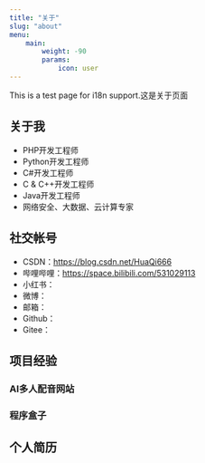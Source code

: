 ```yaml
---
title: "关于"
slug: "about"
menu:
    main: 
        weight: -90
        params:
            icon: user
---
```


This is a test page for i18n support.这是关于页面


## 关于我

* PHP开发工程师
* Python开发工程师
* C#开发工程师
* C & C++开发工程师
* Java开发工程师
* 网络安全、大数据、云计算专家

## 社交帐号

- CSDN：https://blog.csdn.net/HuaQi666
- 哔哩哔哩：https://space.bilibili.com/531029113
- 小红书：
- 微博：
- 邮箱：
- Github：
- Gitee：


## 项目经验

### AI多人配音网站

### 程序盒子





## 个人简历
